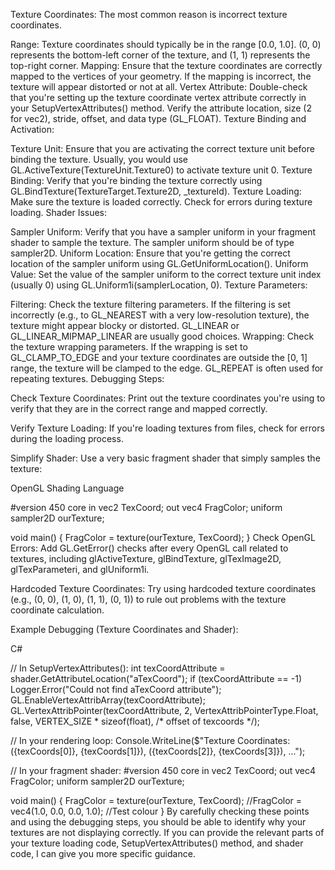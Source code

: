 ﻿Texture Coordinates: The most common reason is incorrect texture coordinates.

Range: Texture coordinates should typically be in the range [0.0, 1.0]. (0, 0) represents the bottom-left corner of the texture, and (1, 1) represents the top-right corner.
Mapping: Ensure that the texture coordinates are correctly mapped to the vertices of your geometry. If the mapping is incorrect, the texture will appear distorted or not at all.
Vertex Attribute: Double-check that you're setting up the texture coordinate vertex attribute correctly in your SetupVertexAttributes() method. Verify the attribute location, size (2 for vec2), stride, offset, and data type (GL_FLOAT).
Texture Binding and Activation:

Texture Unit: Ensure that you are activating the correct texture unit before binding the texture. Usually, you would use GL.ActiveTexture(TextureUnit.Texture0) to activate texture unit 0.
Texture Binding: Verify that you're binding the texture correctly using GL.BindTexture(TextureTarget.Texture2D, _textureId).
Texture Loading: Make sure the texture is loaded correctly. Check for errors during texture loading.
Shader Issues:

Sampler Uniform: Verify that you have a sampler uniform in your fragment shader to sample the texture. The sampler uniform should be of type sampler2D.
Uniform Location: Ensure that you're getting the correct location of the sampler uniform using GL.GetUniformLocation().
Uniform Value: Set the value of the sampler uniform to the correct texture unit index (usually 0) using GL.Uniform1i(samplerLocation, 0).
Texture Parameters:

Filtering: Check the texture filtering parameters. If the filtering is set incorrectly (e.g., to GL_NEAREST with a very low-resolution texture), the texture might appear blocky or distorted. GL_LINEAR or GL_LINEAR_MIPMAP_LINEAR are usually good choices.
Wrapping: Check the texture wrapping parameters. If the wrapping is set to GL_CLAMP_TO_EDGE and your texture coordinates are outside the [0, 1] range, the texture will be clamped to the edge. GL_REPEAT is often used for repeating textures.
Debugging Steps:

Check Texture Coordinates: Print out the texture coordinates you're using to verify that they are in the correct range and mapped correctly.

Verify Texture Loading: If you're loading textures from files, check for errors during the loading process.

Simplify Shader: Use a very basic fragment shader that simply samples the texture:

OpenGL Shading Language

#version 450 core
in vec2 TexCoord;
out vec4 FragColor;
uniform sampler2D ourTexture;

void main()
{
FragColor = texture(ourTexture, TexCoord);
}
Check OpenGL Errors: Add GL.GetError() checks after every OpenGL call related to textures, including glActiveTexture, glBindTexture, glTexImage2D, glTexParameteri, and glUniform1i.

Hardcoded Texture Coordinates: Try using hardcoded texture coordinates (e.g., (0, 0), (1, 0), (1, 1), (0, 1)) to rule out problems with the texture coordinate calculation.

Example Debugging (Texture Coordinates and Shader):

C#

// In SetupVertexAttributes():
int texCoordAttribute = shader.GetAttributeLocation("aTexCoord");
if (texCoordAttribute == -1) Logger.Error("Could not find aTexCoord attribute");
GL.EnableVertexAttribArray(texCoordAttribute);
GL.VertexAttribPointer(texCoordAttribute, 2, VertexAttribPointerType.Float, false, VERTEX_SIZE * sizeof(float), /* offset of texcoords */);

// In your rendering loop:
Console.WriteLine($"Texture Coordinates: ({texCoords[0]}, {texCoords[1]}), ({texCoords[2]}, {texCoords[3]}), ...");

// In your fragment shader:
#version 450 core
in vec2 TexCoord;
out vec4 FragColor;
uniform sampler2D ourTexture;

void main()
{
FragColor = texture(ourTexture, TexCoord);
//FragColor = vec4(1.0, 0.0, 0.0, 1.0); //Test colour
}
By carefully checking these points and using the debugging steps, you should be able to identify why your textures are not displaying correctly. If you can provide the relevant parts of your texture loading code, SetupVertexAttributes() method, and shader code, I can give you more specific guidance.











